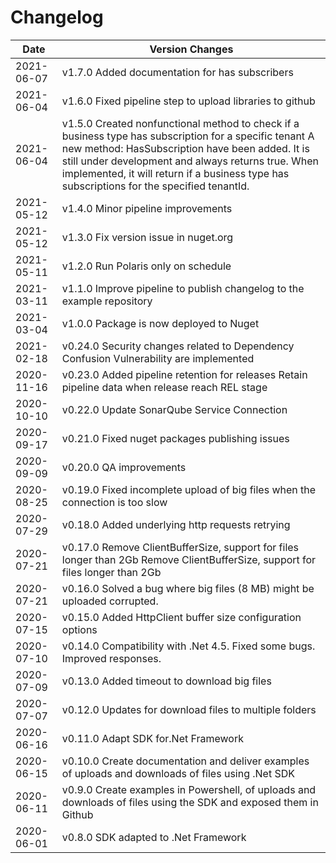 # Changelog 
Date | Version Changes 
--- | --- 
2021-06-07| v1.7.0          Added documentation for has subscribers
2021-06-04| v1.6.0          Fixed pipeline step to upload libraries to github
2021-06-04| v1.5.0          Created nonfunctional method to check if a business type has subscription for a specific tenant  A new method: HasSubscription have been added. It is still under development and always returns true. When implemented, it will return if a business type has subscriptions for the specified tenantId.
2021-05-12| v1.4.0          Minor pipeline improvements
2021-05-12| v1.3.0          Fix version issue in nuget.org
2021-05-11| v1.2.0          Run Polaris only on schedule
2021-03-11| v1.1.0          Improve pipeline to publish changelog to the example repository
2021-03-04| v1.0.0          Package is now deployed to Nuget
2021-02-18| v0.24.0         Security changes related to Dependency Confusion Vulnerability are implemented
2020-11-16| v0.23.0         Added pipeline retention for releases  Retain pipeline data when release reach REL stage
2020-10-10| v0.22.0         Update SonarQube Service Connection
2020-09-17| v0.21.0         Fixed nuget packages publishing issues
2020-09-09| v0.20.0         QA improvements
2020-08-25| v0.19.0         Fixed incomplete upload of big files when the connection is too slow
2020-07-29| v0.18.0         Added underlying http requests retrying
2020-07-21| v0.17.0         Remove ClientBufferSize, support for files longer than 2Gb  Remove ClientBufferSize, support for files longer than 2Gb
2020-07-21| v0.16.0         Solved a bug where big files (8 MB) might be uploaded corrupted.
2020-07-15| v0.15.0         Added HttpClient buffer size configuration options
2020-07-10| v0.14.0         Compatibility with .Net 4.5. Fixed some bugs. Improved responses.
2020-07-09| v0.13.0         Added timeout to download big files
2020-07-07| v0.12.0         Updates for download files to multiple folders
2020-06-16| v0.11.0         Adapt SDK for.Net Framework
2020-06-15| v0.10.0         Create documentation and deliver examples of uploads and downloads of files using .Net SDK
2020-06-11| v0.9.0          Create examples in Powershell, of uploads and downloads of files using the SDK and exposed them in Github
2020-06-01| v0.8.0          SDK adapted to .Net Framework
